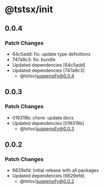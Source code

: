 # @tstsx/init

## 0.0.4

### Patch Changes

- 64c5add: fix: update type definitions
- 747a9c3: fix: bundle
- Updated dependencies [64c5add]
- Updated dependencies [747a9c3]
  - @tstsx/suspensify@0.0.4

## 0.0.3

### Patch Changes

- 019319b: chore: update docs
- Updated dependencies [019319b]
  - @tstsx/suspensify@0.0.3

## 0.0.2

### Patch Changes

- 6629efd: Initial release with all packages
- Updated dependencies [6629efd]
  - @tstsx/suspensify@0.0.2
